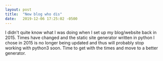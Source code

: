 ```yaml
---
layout: post
title:  "New blog who dis"
date:   2019-12-06 17:25:02 -0500
---
```

I didn't quite know what I was doing when I set up my blog/website back in 2015.
Times have changed and the static site generator written in python I
chose in 2015 is no longer being updated and thus will probably stop working
with python3 soon. Time to get with the times and move to a better generator.
